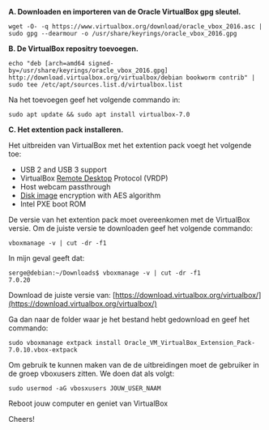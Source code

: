 **A. Downloaden en importeren van de Oracle VirtualBox gpg sleutel.**
   
```
wget -O- -q https://www.virtualbox.org/download/oracle_vbox_2016.asc | sudo gpg --dearmour -o /usr/share/keyrings/oracle_vbox_2016.gpg
```

**B. De VirtualBox repositry toevoegen.**

```
echo "deb [arch=amd64 signed-by=/usr/share/keyrings/oracle_vbox_2016.gpg] http://download.virtualbox.org/virtualbox/debian bookworm contrib" | sudo tee /etc/apt/sources.list.d/virtualbox.list
```

Na het toevoegen geef het volgende commando in:

```
sudo apt update && sudo apt install virtualbox-7.0
```
   
**C. Het extention pack installeren.**

Het uitbreiden van VirtualBox met het extention pack voegt het volgende toe:

* USB 2 and USB 3 support
* VirtualBox [Remote Desktop](https://linuxiac.com/remote-desktop-with-linux/) Protocol (VRDP)
* Host webcam passthrough
* [Disk image](https://linuxiac.com/best-free-hard-disk-imaging-software/) encryption with AES algorithm
* Intel PXE boot ROM

De versie van het extention pack moet overeenkomen met de VirtualBox versie. Om de juiste versie te downloaden geef het volgende commando:

```
vboxmanage -v | cut -dr -f1
```
In mijn geval geeft dat:
  
```
serge@debian:~/Downloads$ vboxmanage -v | cut -dr -f1
7.0.20
```
Download de juiste versie van: [https://download.virtualbox.org/virtualbox/](https://download.virtualbox.org/virtualbox/)

Ga dan naar de folder waar je het bestand hebt gedownload en geef het commando:

```
sudo vboxmanage extpack install Oracle_VM_VirtualBox_Extension_Pack-7.0.10.vbox-extpack
```
Om gebruik te kunnen maken van de de uitbreidingen moet de gebruiker in de groep vboxusers zitten. We doen dat als volgt:

  ```
  sudo usermod -aG vbosxusers JOUW_USER_NAAM
  ```

Reboot jouw computer en geniet van VirtualBox



Cheers!


